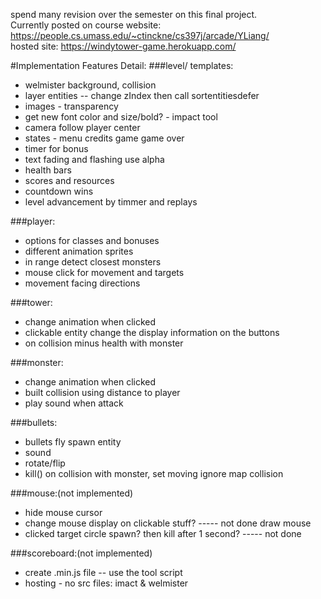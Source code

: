 spend many revision over the semester on this final project.
<br>Currently posted on course website: https://people.cs.umass.edu/~ctinckne/cs397j/arcade/YLiang/
<br>hosted site: https://windytower-game.herokuapp.com/

#Implementation Features Detail:
###level/ templates:
 * welmister background, collision
 * layer entities -- change zIndex then call sortentitiesdefer
 * images - transparency
 * get new font color and size/bold? - impact tool 
 * camera follow player center
 * states  - menu credits game game over
 * timer for bonus
 * text fading and flashing use alpha
 * health bars
 * scores and resources
 * countdown wins
 * level advancement by timmer and replays


###player:
 * options for classes and bonuses
 * different animation sprites
 * in range detect closest monsters
 * mouse click for movement and targets
 * movement facing directions


###tower:
 * change animation  when clicked
 * clickable entity change the display information on the buttons
 * on collision minus health with monster

###monster:
 * change animation  when clicked 	
 * built collision using distance to player
 * play sound when attack				

###bullets:
 * bullets fly spawn entity
 * sound
 * rotate/flip
 * kill() on collision with monster, set moving ignore map collision

###mouse:(not implemented)
 * hide mouse cursor
 * change mouse display on clickable stuff?					----- not done draw mouse
 * clicked target circle spawn? then kill after 1 second?		----- not done

###scoreboard:(not implemented)
 * create .min.js file  -- use the tool script
 * hosting		- no src files: imact & welmister




